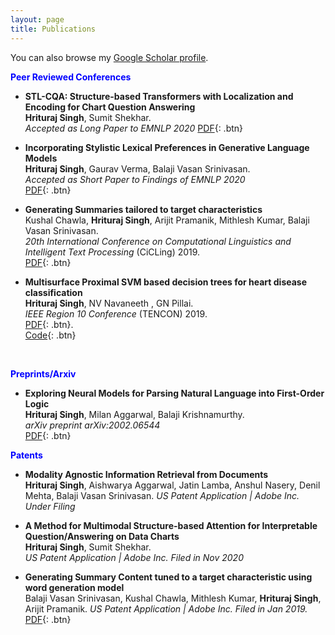 ```yaml
---
layout: page
title: Publications
---
```


You can also browse my <a href="https://scholar.google.com/citations?hl=en&user=vDwiIg4AAAAJ" target="_blank">Google Scholar profile</a>.
<br />

<span style="color:blue">**Peer Reviewed Conferences**</span>

- **STL-CQA: Structure-based Transformers with Localization and Encoding for Chart Question Answering**  
	**Hrituraj Singh**, Sumit Shekhar.  
	*Accepted as Long Paper to EMNLP 2020*
	[PDF](https://www.aclweb.org/anthology/2020.emnlp-main.264/){: .btn}  


- **Incorporating Stylistic Lexical Preferences in Generative Language Models**  
	**Hrituraj Singh**, Gaurav Verma, Balaji Vasan Srinivasan.  
	*Accepted as Short Paper to Findings of EMNLP 2020*  
	[PDF](https://www.aclweb.org/anthology/2020.findings-emnlp.96/){: .btn} 


- **Generating Summaries tailored to target characteristics**  
	Kushal Chawla, **Hrituraj Singh**, Arijit Pramanik, Mithlesh Kumar, Balaji Vasan Srinivasan.  
	*20th International Conference on Computational Linguistics and Intelligent Text Processing* (CiCLing) 2019.  
	[PDF](https://arxiv.org/pdf/1912.08492.pdf){: .btn}  


- **Multisurface Proximal SVM based decision trees for heart disease classification**   
	**Hrituraj Singh**, NV Navaneeth , GN Pillai.  
	*IEEE Region 10 Conference* (TENCON) 2019.  
	[PDF](https://ieeexplore.ieee.org/stamp/stamp.jsp?tp=&arnumber=8929618){: .btn}.  
	[Code](https://github.com/singh-hrituraj/GBPSVM-Trees){: .btn}  
<br /> 

<span style="color:blue">**Preprints/Arxiv**</span>
- **Exploring Neural Models for Parsing Natural Language into First-Order Logic**  
	**Hrituraj Singh**, Milan Aggarwal, Balaji Krishnamurthy.  
	*arXiv preprint arXiv:2002.06544*  
	[PDF](https://arxiv.org/pdf/2002.06544.pdf){: .btn}


<span style="color:blue">**Patents**</span>
- **Modality Agnostic Information Retrieval from Documents**  
	**Hrituraj Singh**, Aishwarya Aggarwal, Jatin Lamba, Anshul Nasery, Denil Mehta, Balaji Vasan Srinivasan.
	*US Patent Application | Adobe Inc.*
	*Under Filing*

- **A Method for Multimodal Structure-based Attention for Interpretable Question/Answering on Data Charts**  
	**Hrituraj Singh**, Sumit Shekhar.  
	*US Patent Application | Adobe Inc.*
	*Filed in Nov 2020*

- **Generating Summary Content tuned to a target characteristic using word generation model**  
	Balaji Vasan Srinivasan, Kushal Chawla, Mithlesh Kumar, **Hrituraj Singh**, Arijit Pramanik. 
	*US Patent Application | Adobe Inc.*
	*Filed in Jan 2019.*
	[PDF](https://patents.google.com/patent/US20200242197A1/en){: .btn}